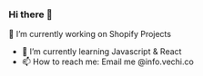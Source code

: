 ### Hi there 👋
🔭 I’m currently working on Shopify Projects
- 🌱 I’m currently learning Javascript & React
- 📫 How to reach me: Email me @info.vechi.co
